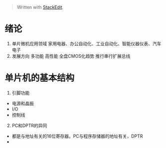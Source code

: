 > Written with [StackEdit](https://stackedit.io/).
# 绪论
1. 单片微机应用领域
家用电器、办公自动化、工业自动化、智能仪器仪表、汽车电子
2. 发展方向
多功能 高性能 全盘CMOS化趋势 推行串行扩展总线
# 单片机的基本结构
1. 引脚功能
- 电源和晶振
- I/O
- 控制线
2. PC和DPTR的异同
- 都是与地址有关的16位寄存器。PC与程序存储器的地址有关，DPTR
- 
<!--stackedit_data:
eyJoaXN0b3J5IjpbLTg2MjA1MzYwMCwtNjE4MzM2MTIsLTc4OD
gxOTI2OCwyMDM2ODg5OTgwLC0xMzM2NzAwMzgzLDE2NTU1Nzg4
MTgsMTgyOTY4NjA0NywtNTQ0NDE1ODE3LDE4MDg4NTk0MjQsNz
MwOTk4MTE2XX0=
-->